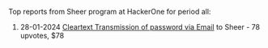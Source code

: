 Top reports from Sheer program at HackerOne for period all:

1. 28-01-2024 [Cleartext Transmission of password via Email](https://hackerone.com/reports/2337938) to Sheer - 78 upvotes, $78
